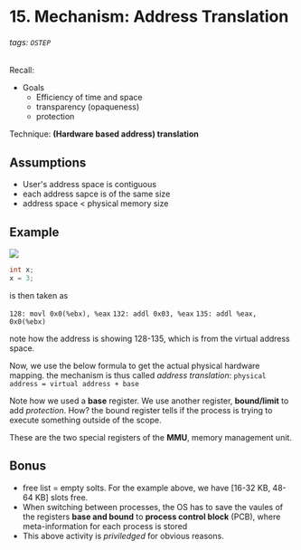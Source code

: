 # 15. Mechanism: Address Translation
###### tags: `OSTEP`

Recall: 
- Goals
    - Efficiency of time and space
    - transparency (opaqueness)
    - protection

Technique: **(Hardware based address) translation**

## Assumptions
- User's address space is contiguous
- each address sapce is of the same size
- address space < physical memory size

## Example
![](https://i.imgur.com/boesZE7.png) 

```c++
int x;
x = 3;
```

is then taken as

`128: movl 0x0(%ebx), %eax`
`132: addl 0x03, %eax`
`135: addl %eax, 0x0(%ebx)`

note how the address is showing 128-135, which is from the virtual address space.

Now, we use the below formula to get the actual physical hardware mapping. the mechanism is thus called *address translation*: `physical address = virtual address + base`

Note how we used a **base** register. We use another register, **bound/limit** to add *protection*. How? the bound register tells if the process is trying to execute something outside of the scope.

These are the two special registers of the **MMU**, memory management unit.

## Bonus
- free list = empty solts. For the example above, we have [16-32 KB, 48-64 KB] slots free.
- When switching between processes, the OS has to save the vaules of the registers **base and bound** to **process control block** (PCB), where meta-information for each process is stored
- This above activity is *priviledged* for obvious reasons.

